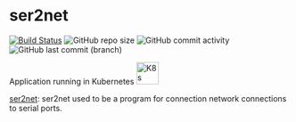 # ser2net

[![Build Status](https://drone.theautomation.nl/api/badges/theautomation/ser2net/status.svg)](https://drone.theautomation.nl/theautomation/ser2net)
![GitHub repo size](https://img.shields.io/github/repo-size/theautomation/ser2net?logo=Github)
![GitHub commit activity](https://img.shields.io/github/commit-activity/y/theautomation/ser2net?logo=github)
![GitHub last commit (branch)](https://img.shields.io/github/last-commit/theautomation/ser2net/main?logo=github)

Application running in Kubernetes <img src="https://github.com/theautomation/kubernetes-gitops/blob/main/assets/img/k8s.png?raw=true" alt="K8s" style="height: 40px; width:40px;"/>

[ser2net](https://manpages.ubuntu.com/manpages/jammy/man5/ser2net.yaml.5.html): ser2net used to be a program for connection network connections to serial ports.
